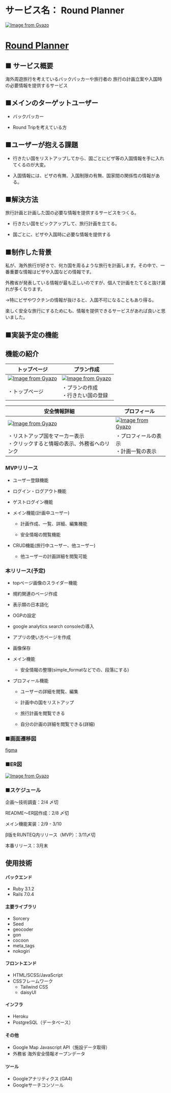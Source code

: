 # サービス名： Round Planner

[![Image from Gyazo](https://i.gyazo.com/7d5266b856cb0f732f0db29d68ea45d9.jpg)](https://gyazo.com/7d5266b856cb0f732f0db29d68ea45d9)

# [Round Planner](http://www.round-planner.com)

## ■ サービス概要
海外周遊旅行を考えているバックパッカーや旅行者の
旅行の計画立案や入国時の必要情報を提供するサービス
## ■メインのターゲットユーザー
- バックパッカー

- Round Tripを考えている方

## ■ユーザーが抱える課題
- 行きたい国をリストアップしてから、国ごとにビザ等の入国情報を手に入れてくるのが大変。

- 入国情報には、ビザの有無、入国制限の有無、国家間の関係性の情報がある。

## ■解決方法
旅行計画と計画した国の必要な情報を提供するサービスをつくる。

- 行きたい国をピックアップして、旅行計画を立てる。

- 国ごとに、ビザや入国時に必要な情報を提供する


## ■制作した背景
私が、海外旅行が好きで、何カ国を周るような旅行を計画します。その中で、一番重要な情報はビザや入国などの情報です。

外務省が発表している情報が最も正しいのですが、個人で計画をたてると抜け漏れが多くなります。

 →特にビザやワクチンの情報が抜けると、入国不可になることもあり得る。

楽しく安全な旅行にするためにも、情報を提供できるサービスがあれば良いと思いました。

## ■実装予定の機能

## 機能の紹介

| トップページ                                                          | プラン作成                                                          |
| ------------------------------------------------------------------ | -------------------------------------------------------------------- |
| [![Image from Gyazo](https://i.gyazo.com/460d048af34ef22b107fde2c479b5b34.jpg)](https://gyazo.com/460d048af34ef22b107fde2c479b5b34) | [![Image from Gyazo](https://i.gyazo.com/f9e5d7fa6368debb7573c6ddae5a2caa.jpg)](https://gyazo.com/f9e5d7fa6368debb7573c6ddae5a2caa)  |
| ・トップページ              | ・プランの作成<br> ・行きたい国の登録                           |

| 安全情報詳細                                                                       | プロフィール                                                         |
| ------------------------------------------------------------------                | -------------------------------------------------------------------- |
|[![Image from Gyazo](https://i.gyazo.com/6d52f2957b599827ba5dcdc5c5d4b4da.jpg)](https://gyazo.com/6d52f2957b599827ba5dcdc5c5d4b4da) | [![Image from Gyazo](https://i.gyazo.com/2b1a29a8c95532f0cc385af862517c88.jpg)](https://gyazo.com/2b1a29a8c95532f0cc385af862517c88) |
| ・リストアップ国をマーカー表示<br>・クリックすると情報の表示、外務省へのリンク | ・プロフィールの表示<br>・計画一覧の表示          |

### MVPリリース

- ユーザー登録機能

- ログイン・ログアウト機能

- ゲストログイン機能

- メイン機能(計画中ユーザー)

  - 計画作成、一覧、詳細、編集機能

  - 安全情報の閲覧機能

- CRUD機能(旅行中ユーザー、他ユーザー)

  - 他ユーザーの計画詳細を閲覧可能

### 本リリース(予定)

  - topページ画像のスライダー機能

  - 規約関連のページ作成

  - 表示類の日本語化

  - OGPの設定

  - google analytics  search consoleの導入

  - アプリの使い方ページを作成

  - 画像保存

  - メイン機能

    - 安全情報の整理(simple_formatなどでの、段落にする)

- プロフィール機能

  - ユーザーの詳細を閲覧、編集

  - 計画中の国をリストアップ

  - 旅行計画を閲覧できる

  - 自分の計画の詳細を閲覧できる(詳細)


### ■画面遷移図
[figma](https://www.figma.com/file/Bqv2jm6XStVIqhG6oithXs/Round-Planner?t=LDsPw9EsTTORywpQ-6)

### ■ER図
[![Image from Gyazo](https://i.gyazo.com/1c5329700081d196b97d55dc4bd664df.png)](https://gyazo.com/1c5329700081d196b97d55dc4bd664df)
### ■スケジュール
  企画〜技術調査：2/4 〆切

  README〜ER図作成：2/8 〆切

  メイン機能実装：2/9 - 3/10

  β版をRUNTEQ内リリース（MVP）：3/11〆切

  本番リリース：3月末

## 使用技術

#### バックエンド

- Ruby 3.1.2
- Rails 7.0.4

#### 主要ライブラリ

- Sorcery
- Seed
- geocoder
- gon
- cocoon
- meta_tags
- nokogiri

#### フロントエンド

- HTML/SCSS/JavaScript
- CSSフレームワーク
  - Tailwind CSS
  - daisyUI
  
#### インフラ

- Heroku
- PostgreSQL（データベース）

#### その他

- Google Map Javascript API（施設データ取得）
- 外務省 海外安全情報オープンデータ

#### ツール

- Googleアナリティクス (GA4)
- Googleサーチコンソール


